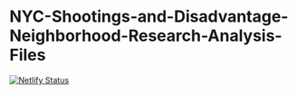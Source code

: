 # NYC-Shootings-and-Disadvantage-Neighborhood-Research-Analysis-Files
[![Netlify Status](https://api.netlify.com/api/v1/badges/031c4887-ee8a-4e6e-ba17-9b6114c97591/deploy-status)](https://app.netlify.com/sites/michaelmorellonycshootingmap/deploys)
